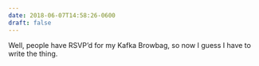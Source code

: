 ```yaml
---
date: 2018-06-07T14:58:26-0600
draft: false
---
```


Well, people have RSVP’d for my Kafka Browbag, so now I guess I have to write the thing.

